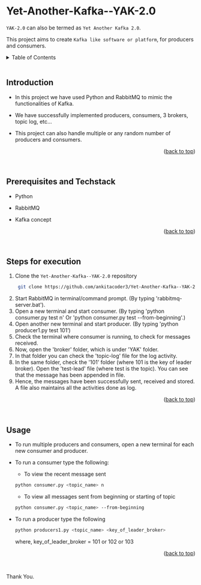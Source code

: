 <a name="readme-top"></a>

# Yet-Another-Kafka--YAK-2.0
```YAK-2.0``` can also be termed as ```Yet Another Kafka 2.0```. 

This project aims to create ```Kafka like software or platform```, for producers and consumers.


<details>
  <summary color= blue >Table of Contents</summary>
<li>Introduction</li>
<li> Prerequisites and Techstack</li>
<li> Steps for execution</li>
<li> Usage</li>
</details>
</br>


## Introduction
- In this project we have used Python and RabbitMQ to mimic the functionalities of Kafka. 
- We have successfully implemented producers, consumers, 3 brokers, topic log, etc... 
- This project can also handle multiple or any random number of producers and consumers.
 
  <p align="right">(<a href="#readme-top">back to top</a>)</p>
  </br>

## Prerequisites and Techstack
- Python
- RabbitMQ
- Kafka concept

  <p align="right">(<a href="#readme-top">back to top</a>)</p>
  </br>

## Steps for execution
1. Clone the ```Yet-Another-Kafka--YAK-2.0``` repository
   ```sh
    git clone https://github.com/ankitacoder3/Yet-Another-Kafka--YAK-2.0.git
   ```
3. Start RabbitMQ in terminal/command prompt. (By typing 'rabbitmq-server.bat'). 
4. Open a new terminal and start consumer. (By typing 'python consumer.py test n' Or 'python consumer.py test --from-beginning'.) 
5. Open another new terminal and start producer. (By typing 'python producer1.py test 101’) 
6. Check the terminal where consumer is running, to check for messages received. 
7. Now, open the 'broker' folder, which is under 'YAK' folder. 
8. In that folder you can check the 'topic-log' file for the log activity. 
9. In the same folder, check the '101' folder (where 101 is the key of leader broker). Open the 'test-lead' file (where test is the topic). You can see that the message has been appended in file.
10. Hence, the messages have been successfully sent, received and stored. A file also maintains all the activities done as log. 

<p align="right">(<a href="#readme-top">back to top</a>)</p>
  </br>

## Usage
- To run multiple producers and consumers, open a new terminal for each new consumer and producer. 
- To run a consumer type the following:
  -  To view the recent message sent
  ```sh
  python consumer.py <topic_name> n
  ```
  - To view all messages sent from beginning or starting of topic
  ```sh
  python consumer.py <topic_name> --from-beginning
  ```

- To run a producer type the following
  ```sh
  python producers1.py <topic_name> <key_of_leader_broker>
  ```
    where, key_of_leader_broker = 101 or 102 or 103

  <p align="right">(<a href="#readme-top">back to top</a>)</p>
  </br>


Thank You.
 
   
